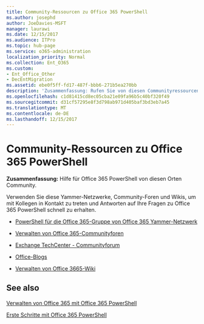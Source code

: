 ```yaml
---
title: Community-Ressourcen zu Office 365 PowerShell
ms.author: josephd
author: JoeDavies-MSFT
manager: laurawi
ms.date: 12/15/2017
ms.audience: ITPro
ms.topic: hub-page
ms.service: o365-administration
localization_priority: Normal
ms.collection: Ent_O365
ms.custom:
- Ent_Office_Other
- DecEntMigration
ms.assetid: ebe0f5ff-fd17-487f-bbb6-271b5ea270bb
description: 'Zusammenfassung: Rufen Sie von diesen Communityressourcen Hilfe zu Office 365 PowerShell ab.'
ms.openlocfilehash: c1d81415cd8ec05cba21e09fa96b5c40bf320f49
ms.sourcegitcommit: d31cf57295e8f3d798ab971d405baf3bd3eb7a45
ms.translationtype: MT
ms.contentlocale: de-DE
ms.lasthandoff: 12/15/2017
---
```

# <a name="office-365-powershell-community-resources"></a>Community-Ressourcen zu Office 365 PowerShell

 **Zusammenfassung:** Hilfe für Office 365 PowerShell von diesen Orten Community.
  
Verwenden Sie diese Yammer-Netzwerke, Community-Foren und Wikis, um mit Kollegen in Kontakt zu treten und Antworten auf Ihre Fragen zu Office 365 PowerShell schnell zu erhalten. 
  
- [PowerShell für die Office 365-Gruppe von Office 365 Yammer-Netzwerk](https://www.yammer.com/itpronetwork/#/threads/inGroup?type=in_group&amp;feedId=4632269)
    
- [Verwalten von Office 365-Communityforen](https://community.office365.com/en-us/f/148.aspx)
    
- [Exchange TechCenter - Communityforum](https://social.technet.microsoft.com/Forums/exchange/en-US/home?forum=exchangesvrgeneral)
    
- [Office-Blogs](https://blogs.office.com/)
    
- [Verwalten von Office 3665-Wiki](https://community.office365.com/en-us/w/manage/default.aspx)
    
## <a name="see-also"></a>See also

#### 

[Verwalten von Office 365 mit Office 365 PowerShell](manage-office-365-with-office-365-powershell.md)
  
[Erste Schritte mit Office 365 PowerShell](getting-started-with-office-365-powershell.md)

